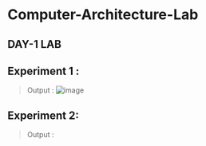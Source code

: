 # Computer-Architecture-Lab
## DAY-1 LAB
## Experiment 1 : 
> Output :
> ![image](https://user-images.githubusercontent.com/113248863/193626478-1582c554-f845-4bd1-b34a-c1258999b6d9.png)<br/>
 ## Experiment 2:
> Output :
